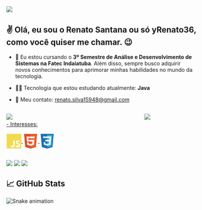  <div>
 <img src= "https://readme-typing-svg.herokuapp.com?font=arial&size=25&duration=3000&color=F76000&center=true&vCenter=true&height=23&lines=Seja+Bem-Vindo+ao+meu+perfil">

  ## ✌ Olá, eu sou o **Renato Santana** ou só **yRenato36**, como você quiser me chamar. 😉

- 📙 Eu estou cursando o **3º Semestre de Análise e Desenvolvimento de Sistemas na Fatec Indaiatuba**. Além disso, sempre busco adquirir novos conhecimentos para aprimorar minhas habilidades no mundo da tecnologia.

- 👨‍💻 Tecnologia que estou estudando atualmente: **Java**

- 📩 Meu contato: renato.silva15948@gmail.com

##

<div align="center">
  <a href="https://github.com/yRenato36">
  <img align="left" width="48% height="180em" src="https://github-readme-stats.vercel.app/api?username=yRenato36&show_icons=true&theme=gruvbox&include_all_commits=true&count_private=true"/>
  <img width="48% height="180em" src="https://github-readme-stats.vercel.app/api/top-langs/?username=yRenato36&layout=compact&langs_count=7&theme=gruvbox"/>
</div>
  - Interesses:
  <div style="display: inline_block"><br>
  <img align="center" alt="re-Js" height="40" width="40" src="https://raw.githubusercontent.com/devicons/devicon/master/icons/javascript/javascript-plain.svg">
  <img align="center" alt="re-HTML" height="40" width="40" src="https://raw.githubusercontent.com/devicons/devicon/master/icons/html5/html5-original.svg">
  <img align="center" alt="re-CSS" height="40" width="40" src="https://raw.githubusercontent.com/devicons/devicon/master/icons/css3/css3-original.svg">
</div>

  ##
  
  <div> 
  <a href="https://twitter.com/yTatuu36" target="_blank"><img src="https://img.shields.io/badge/Twitter-orange?style=for-the-badge&logo=twitter&logoColor=white" /></a>
  <a href="https://instagram.com/yTatuu36" target="_blank"><img src="https://img.shields.io/badge/-Instagram-orange?style=for-the-badge&logo=instagram&logoColor=white" target="_blank"></a> 
  <a href="https://www.linkedin.com/in/renatosantana36" target="_blank"><img src="https://img.shields.io/badge/-LinkedIn-orange?style=for-the-badge&logo=linkedin&logoColor=white" target="_blank"></a> 
  </div>

## 📈 GitHub Stats
![Snake animation](https://github.com/yRenato36/yRenato36/blob/output/github-contribution-grid-snake.svg)

<!---
yRenato36/yRenato36 is a ✨ special ✨ repository because its `README.md` (this file) appears on your GitHub profile.
You can click the Preview link to take a look at your changes.
--->
